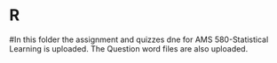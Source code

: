 # R
#In this folder the assignment and quizzes dne for AMS 580-Statistical Learning is uploaded. The Question word files are also uploaded.
